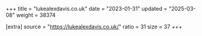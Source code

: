 +++
title = "lukealexdavis.co.uk"
date = "2023-01-31"
updated = "2025-03-08"
weight = 38374

[extra]
source = "https://lukealexdavis.co.uk/"
ratio = 31
size = 37
+++
